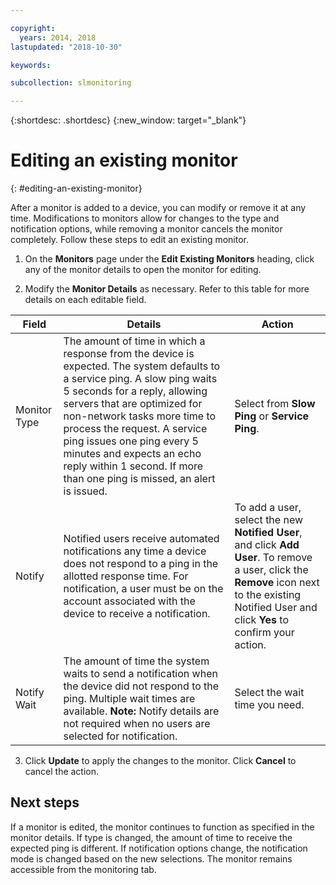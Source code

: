 ```yaml
---

copyright:
  years: 2014, 2018
lastupdated: "2018-10-30"

keywords:

subcollection: slmonitoring

---
```


{:shortdesc: .shortdesc}
{:new_window: target="_blank"}

# Editing an existing monitor
{: #editing-an-existing-monitor}

After a monitor is added to a device, you can modify or remove it at any time. Modifications to monitors allow for changes to the type and notification options, while removing a monitor cancels the monitor completely. Follow these steps to edit an existing monitor.

1. On the **Monitors** page under the **Edit Existing Monitors** heading, click any of the monitor details to open the monitor for editing.

2. Modify the **Monitor Details** as necessary. Refer to this table for more details on each editable field.

|Field|Details|Action|
|---|---|---|
|Monitor Type|The amount of time in which a response from the device is expected. The system defaults to a service ping. A slow ping waits 5 seconds for a reply, allowing servers that are optimized for non-network tasks more time to process the request. A service ping issues one ping every 5 minutes and expects an echo reply within 1 second. If more than one ping is missed, an alert is issued.|Select from **Slow Ping** or **Service Ping**.|
|Notify| Notified users receive automated notifications any time a device does not respond to a ping in the allotted response time. For notification, a user must be on the account associated with the device to receive a notification.|To add a user, select the new **Notified User**, and click **Add User**. To remove a user, click the **Remove** icon next to the existing Notified User and click **Yes** to confirm your action.|
|Notify Wait|The amount of time the system waits to send a notification when the device did not respond to the ping. Multiple wait times are available. **Note:** Notify details are not required when no users are selected for notification. |Select the wait time you need.|

3. Click **Update** to apply the changes to the monitor. Click  **Cancel** to cancel the action.

## Next steps

If a monitor is edited, the monitor continues to function as specified in the monitor details. If type is changed, the amount of time to receive the expected ping is different. If notification options change, the notification mode is changed based on the new selections. The monitor remains accessible from the monitoring tab.
